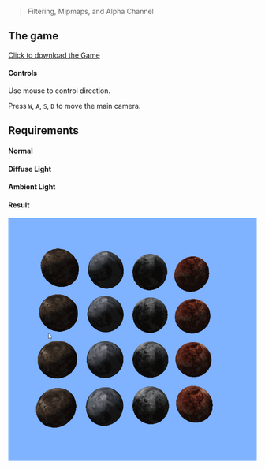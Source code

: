 > Filtering, Mipmaps, and Alpha Channel

## The game
[Click to download the Game](/assets/GA08_Zhitao.zip)

#### Controls

Use mouse to control direction.

Press `W`, `A`, `S`, `D` to move the main camera. 

## Requirements

#### Normal


#### Diffuse Light


#### Ambient Light


#### Result

![](/img/in-post/write-up-gra-08/1.gif)
